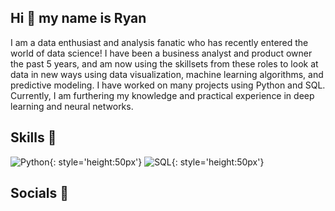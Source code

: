 ## Hi 👋 my name is Ryan

<!--
**rmodesitt/rmodesitt** is a ✨ _special_ ✨ repository because its `README.md` (this file) appears on your GitHub profile.

Here are some ideas to get you started:

- 🔭 I’m currently working on ...
- 🌱 I’m currently learning ...
- 👯 I’m looking to collaborate on ...
- 🤔 I’m looking for help with ...
- 💬 Ask me about ...
- 📫 How to reach me: ...
- 😄 Pronouns: ...
- ⚡ Fun fact: ...
-->

I am a data enthusiast and analysis fanatic who has recently entered the world of data science! I have been a business analyst and product owner the past 5 years, and am now using the skillsets from these roles to look at data in new ways using data visualization, machine learning algorithms, and predictive modeling. I have worked on many projects using Python and SQL. Currently, I am furthering my knowledge and practical experience in deep learning and neural networks.

## Skills 💪
![Python]('python_image.jpg'){: style='height:50px'}
![SQL]('sql_image.png'){: style='height:50px'}

## Socials 🤳
